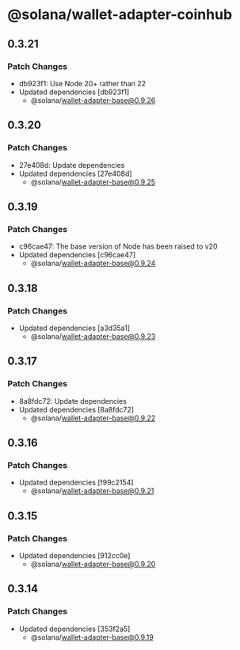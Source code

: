 # @solana/wallet-adapter-coinhub

## 0.3.21

### Patch Changes

- db923f1: Use Node 20+ rather than 22
- Updated dependencies [db923f1]
    - @solana/wallet-adapter-base@0.9.26

## 0.3.20

### Patch Changes

- 27e408d: Update dependencies
- Updated dependencies [27e408d]
    - @solana/wallet-adapter-base@0.9.25

## 0.3.19

### Patch Changes

- c96cae47: The base version of Node has been raised to v20
- Updated dependencies [c96cae47]
    - @solana/wallet-adapter-base@0.9.24

## 0.3.18

### Patch Changes

- Updated dependencies [a3d35a1]
    - @solana/wallet-adapter-base@0.9.23

## 0.3.17

### Patch Changes

- 8a8fdc72: Update dependencies
- Updated dependencies [8a8fdc72]
    - @solana/wallet-adapter-base@0.9.22

## 0.3.16

### Patch Changes

- Updated dependencies [f99c2154]
    - @solana/wallet-adapter-base@0.9.21

## 0.3.15

### Patch Changes

- Updated dependencies [912cc0e]
    - @solana/wallet-adapter-base@0.9.20

## 0.3.14

### Patch Changes

- Updated dependencies [353f2a5]
    - @solana/wallet-adapter-base@0.9.19
